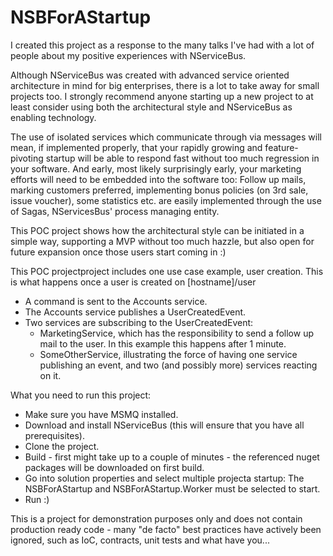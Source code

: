 NSBForAStartup
==============
I created this project as a response to the many talks I've had with a lot of people about my positive experiences with NServiceBus. 

Although NServiceBus was created with advanced service oriented architecture in mind for big enterprises, there is a lot to take away for small projects too. I strongly recommend anyone starting up a new project to at least consider using both the architectural style and NServiceBus as enabling technology. 

The use of isolated services which communicate through via messages will mean, if implemented properly, that your rapidly growing and feature-pivoting startup will be able to respond fast without too much regression in your software. 
And early, most likely surprisingly early, your marketing efforts will need to be embedded into the software too: Follow up mails, marking customers preferred, implementing bonus policies (on 3rd sale, issue voucher), some statistics etc. are easily implemented through the use of Sagas, NServicesBus' process managing entity.

This POC project shows how the architectural style can be initiated in a simple way, supporting a MVP without too much hazzle, but also open for future expansion once those users start coming in :)

This POC projectproject includes one use case example, user creation. This is what happens once a user is created on [hostname]/user 

* A command is sent to the Accounts service.
* The Accounts service publishes a UserCreatedEvent.
* Two services are subscribing to the UserCreatedEvent:
  * MarketingService, which has the responsibility to send a follow up mail to the user. In this example this happens after 1 minute.
  * SomeOtherService, illustrating the force of having one service publishing an event, and two (and possibly more) services reacting on it.

What you need to run this project:

* Make sure you have MSMQ installed.
* Download and install NServiceBus (this will ensure that you have all prerequisites).
* Clone the project.
* Build - first might take up to a couple of minutes - the referenced nuget packages will be downloaded on first build.
* Go into solution properties and select multiple projecta startup: The NSBForAStartup and NSBForAStartup.Worker must be selected to start.
* Run :)

This is a project for demonstration purposes only and does not contain production ready code - many "de facto" best practices have actively been ignored, such as IoC, contracts, unit tests and what have you... 
